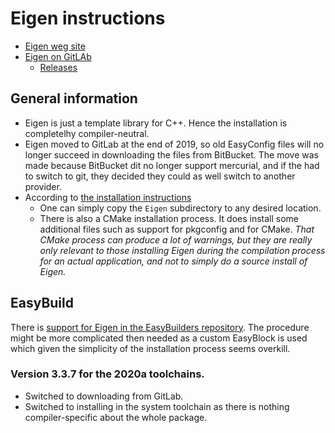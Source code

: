 # Eigen instructions

  * [Eigen weg site](http://eigen.tuxfamily.org/)
  * [Eigen on GitLAb](https://gitlab.com/libeigen/eigen)
      * [Releases](https://gitlab.com/libeigen/eigen/-/releases)

## General information

  * Eigen is just a template library for C++. Hence the installation is completelhy compiler-neutral.
  * Eigen moved to GitLab at the end of 2019, so old EasyConfig files will no longer 
    succeed in downloading the files from BitBucket. The move was made because BitBucket
    dit no longer support mercurial, and if the had to switch to git, they decided 
    they could as well switch to another provider.
  * According to [the installation instructions](https://gitlab.com/libeigen/eigen/-/blob/master/INSTALL)
      * One can simply copy the `Eigen` subdirectory to any desired location.
      * There is also a CMake installation process. It does install some additional 
        files such as support for pkgconfig and for CMake. *That CMake process can 
        produce a lot of warnings, but they are really only relevant to those installing
        Eigen during the compilation process for an actual application, and not to 
        simply do a source install of Eigen.*

## EasyBuild

There is [support for Eigen in the EasyBuilders 
repository](https://github.com/easybuilders/easybuild-easyconfigs/tree/develop/easybuild/easyconfigs/e/Eigen).
The procedure might be more complicated then needed as a custom EasyBlock is used which 
given the simplicity of the installation process seems overkill.

### Version 3.3.7 for the 2020a toolchains.

  * Switched to downloading from GitLab.
  * Switched to installing in the system toolchain as there is nothing compiler-specific 
    about the whole package.



